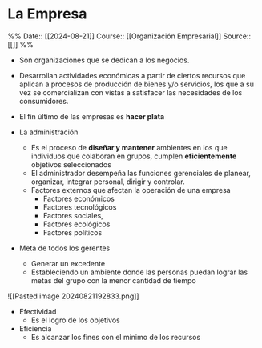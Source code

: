 # La Empresa

%%
Date:: [[2024-08-21]]
Course:: [[Organización Empresarial]]
Source:: [[]]
%%


- Son organizaciones que se dedican a los negocios.
- Desarrollan actividades económicas a partir de ciertos recursos que aplican a procesos de producción de bienes y/o servicios, los que a su vez se comercializan con vistas a satisfacer las necesidades de los consumidores.
- El fin último de las empresas es **hacer plata**

- La administración
	- Es el proceso de **diseñar y mantener** ambientes en los que individuos que colaboran en grupos, cumplen **eficientemente** objetivos seleccionados
	- El administrador desempeña las funciones gerenciales de planear, organizar, integrar personal, dirigir y controlar.
	- Factores externos que afectan la operación de una empresa
		- Factores económicos
		- Factores tecnológicos
		- Factores sociales,
		- Factores ecológicos
		- Factores políticos
- Meta de todos los gerentes
	- Generar un excedente
	- Estableciendo un ambiente donde las personas puedan lograr las metas del grupo con la menor cantidad de tiempo

![[Pasted image 20240821192833.png]]

- Efectividad
	- Es el logro de los objetivos
- Eficiencia
	- Es alcanzar los fines con el mínimo de los recursos

